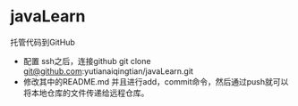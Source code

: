 # javaLearn
托管代码到GitHub

- 配置 ssh之后，连接github
  git clone git@github.com:yutianaiqingtian/javaLearn.git
- 修改其中的README.md 并且进行add，commit命令，然后通过push就可以将本地仓库的文件传递给远程仓库。
